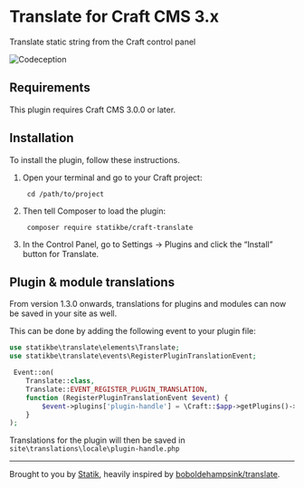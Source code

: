 # Translate for Craft CMS 3.x

Translate static string from the Craft control panel

![Codeception](https://github.com/statikbe/craft3-translate/workflows/Run%20Codeception%20unit%20tests/badge.svg)

## Requirements

This plugin requires Craft CMS 3.0.0 or later.

## Installation

To install the plugin, follow these instructions.

1. Open your terminal and go to your Craft project:

        cd /path/to/project

2. Then tell Composer to load the plugin:

        composer require statikbe/craft-translate

3. In the Control Panel, go to Settings → Plugins and click the “Install” button for Translate.


## Plugin & module translations

From version 1.3.0 onwards, translations for plugins and modules can now be saved in your site as well.

This can be done by adding the following event to your plugin file:

```php
use statikbe\translate\elements\Translate;
use statikbe\translate\events\RegisterPluginTranslationEvent;

 Event::on(
    Translate::class,
    Translate::EVENT_REGISTER_PLUGIN_TRANSLATION,
    function (RegisterPluginTranslationEvent $event) {
        $event->plugins['plugin-handle'] = \Craft::$app->getPlugins()->getPlugin('plugin-handle');
    }
);
```

Translations for the plugin will then be saved in ``site\translations\locale\plugin-handle.php``

---

Brought to you by [Statik](https://www.statik.be), heavily inspired by [boboldehampsink/translate](https://github.com/boboldehampsink/translate).
